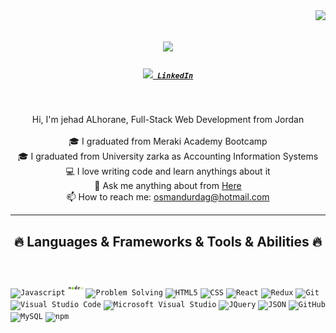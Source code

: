 <img align="right" src="https://visitor-badge.laobi.icu/badge?page_id=BahaAbuelwan">

<h1 align="center">
  <a href="https://git.io/typing-svg">
    <img src="https://readme-typing-svg.herokuapp.com/?lines=Hello,+There!+👋;This+is+Jehad-ALhorane....;Nice+to+meet+you!&center=true&size=30">
  </a>
</h1>

<h5 align="center">
  <code><a href="https://www.linkedin.com/in/jehadal-horany/" title="LinkedIn Profile"><img width="22" src="image/linkedin.svg"> LinkedIn</a></code> 

</h5>
<br>
<p align="center">
  Hi, I'm jehad ALhorane, Full-Stack Web Development from Jordan
  <br>

  <br>
  🎓 I graduated from Meraki Academy Bootcamp
  <br>
  🎓 I graduated from University zarka as Accounting Information Systems
  <br>
  💻 I love writing code and learn anythings about it
  <br>
  <!-- 📚 I’m currently learning how to build E-Commerce Website with Django
  <br> -->
  💬 Ask me anything about from <a href="https://github.com/BahaAbuelwan/BahaAbuelwan/issues" title="Issues">Here</a>
  <br>
  📫 How to reach me: <a href="mailto: baha.abuellwan@gmail.com">osmandurdag@hotmail.com</a>
</p>

<hr>
<h2 align="center">🔥 Languages & Frameworks & Tools & Abilities 🔥</h2>
<br>
<p align="center">
  
  <code><img title="Javascript" height="25" src="image/javascript.svg"></code>
  <code><img title="Node.js" height="25" src="https://github.com/devicons/devicon/blob/master/icons/nodejs/nodejs-original-wordmark.svg"></code>
  <code><img title="Problem Solving" height="25" src="image/problemSolving.png"></code>
  <code><img title="HTML5" height="25" src="image/html5.svg"></code>
  <code><img title="CSS" height="25" src="image/css.svg"></code>
  <code><img title="React" height="25" src="image/react-original.svg"></code>
  <code><img title="Redux" height="25" src="image/redux.svg"></code>
  <code><img title="Git" height="25" src="image/git-original.svg"></code>
  <code><img title="Visual Studio Code" height="25" src="image/vscode.png"></code>
  <code><img title="Microsoft Visual Studio" height="25" src="image/visualstudio.png"></code>
  <code><img title="JQuery" height="25" src="image/jquery-original.svg"></code>
  <code><img title="JSON" height="25" src="image/json.svg"></code>
  <code><img title="GitHub" height="25" src="image/github.svg"></code>
  <code><img title="MySQL" height="25" src="image/mysql.svg"></code>
  <code><img title="npm" height="25" src="image/npm.svg"></code>
  
</p>



